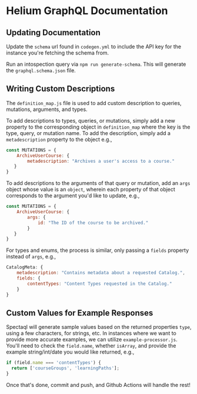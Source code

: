 # Helium GraphQL Documentation

## Updating Documentation

Update the `schema` url found in `codegen.yml` to include the API key for the instance you're fetching the schema from.

Run an intospection query via `npm run generate-schema`. This will generate the `graphql.schema.json` file.

## Writing Custom Descriptions

The `definition_map.js` file is used to add custom description to queries, mutations, arguments, and types. 

To add descriptions to types, queries, or mutations, simply add a new property to the corresponding object in `definition_map` where the key is the type, query, or mutation name. To add the description, simply add a `metadescription` property to the object e.g.,

```javascript
const MUTATIONS = {
    ArchiveUserCourse: {
        metadescription: "Archives a user's access to a course."
   }
}
```

To add descriptions to the arguments of that query or mutation, add an `args` object whose value is an `object`, wherein each property of that object corresponds to the argument you'd like to update, e.g.,

```javascript
const MUTATIONS = {
    ArchiveUserCourse: {
        args: {
            id: "The ID of the course to be archived."
        }
   }
}
```

For types and enums, the process is similar, only passing a `fields` property instead of `args`, e.g., 

```javascript
CatalogMeta: {
    metadescription: "Contains metadata about a requested Catalog.",
    fields: {
        contentTypes: "Content Types requested in the Catalog."
    }
}
```

## Custom Values for Example Responses

Spectaql will generate sample values based on the returned properties `type`, using a few characters, for strings, etc. In instances where we want to provide more accurate examples, we can utilize `example-processor.js`. You'll need to check the `field.name`, whether `isArray`, and provide the example string/int/date you would like returned, e.g.,

```javascript
if (field.name === 'contentTypes') {
  return ['courseGroups', 'learningPaths'];
}
```

Once that's done, commit and push, and Github Actions will handle the rest!

